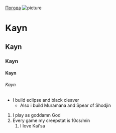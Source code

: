 [Погода](weather.com)
![picture](https://i.ytimg.com/vi/azKmh3nLaVU/maxresdefault.jpg)
# Kayn
## Kayn
### Kayn
#### Kayn
###### Kayn
* I build eclipse and black cleaver
    * Also i build Muramana and Spear of Shodjin
1. I play as goddamn God
2. Every game my creepstat is 10cs/min
    1. I love Kai'sa
    
